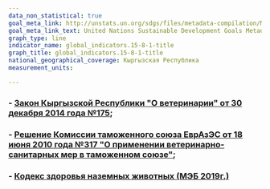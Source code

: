 ```yaml
---
data_non_statistical: true
goal_meta_link: http://unstats.un.org/sdgs/files/metadata-compilation/Metadata-Goal-15.pdf
goal_meta_link_text: United Nations Sustainable Development Goals Metadata (pdf 456kB)
graph_type: line
indicator_name: global_indicators.15-8-1-title
graph_title: global_indicators.15-8-1-title
national_geographical_coverage: Кыргызская Республика
measurement_units: 

---
```

### - [Закон Кыргызской Республики "О ветеринарии" от 30 декабря 2014 года №175](http://extwprlegs1.fao.org/docs/pdf/kyr161509.pdf);
### - [Решение Комиссии таможенного союза ЕврАзЭС от 18 июня 2010 года №317 "О применении ветеринарно-санитарных мер в таможенном союзе"](https://www.alta.ru/tamdoc/10sr0317/);
### - [Кодекс здоровья наземных животных (МЭБ 2019г.)](https://www.fsvps.ru/fsvps-docs/ru/oie/oie_terrestrial_code_g_t1.pdf)
